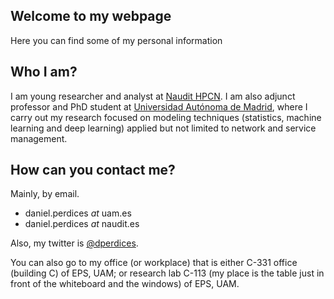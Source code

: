 ## Welcome to my webpage

Here you can find some of my personal information

## Who I am?

I am young researcher and analyst at [Naudit HPCN](http://www.naudit.es/). I am also adjunct professor and PhD student at [Universidad Autónoma de Madrid](https://www.uam.es/), where I carry out my research focused on modeling techniques (statistics, machine learning and deep learning) applied but not limited to network and service management.

## How can you contact me?

Mainly, by email. 

- daniel.perdices *at* uam.es 
- daniel.perdices *at* naudit.es
 
Also, my twitter is [@dperdices](https://twitter.com/dperdices).

You can also go to my office (or workplace) that is either C-331 office (building C) of EPS, UAM; or research lab C-113 (my place is the table just in front of the  whiteboard and the windows) of EPS, UAM.
